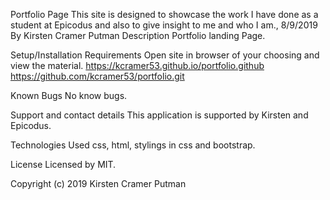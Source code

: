 Portfolio Page
This site is designed to showcase the work I have done as a student at Epicodus and also to give insight to me and who I am., 8/9/2019
By Kirsten Cramer Putman
Description
Portfolio landing Page.

Setup/Installation Requirements
Open site in browser of your choosing and view the material.
https://kcramer53.github.io/portfolio.github
https://github.com/kcramer53/portfolio.git


Known Bugs
No know bugs.

Support and contact details
This application is supported by Kirsten and Epicodus.

Technologies Used
css, html, stylings in css and bootstrap.

License
Licensed by MIT.

Copyright (c) 2019 Kirsten Cramer Putman
